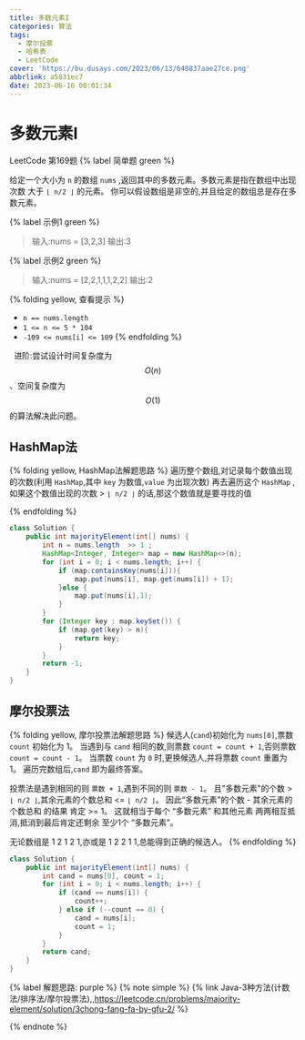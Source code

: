 ```yaml
---
title: 多数元素I
categories: 算法
tags:
  - 摩尔投票
  - 哈希表
  - LeetCode
cover: 'https://bu.dusays.com/2023/06/13/648837aae27ce.png'
abbrlink: a5831ec7
date: 2023-06-16 00:01:34
---
```


# 多数元素I
LeetCode 第169题 {% label 简单题 green %}

给定一个大小为 `n` 的数组 `nums` ,返回其中的多数元素。多数元素是指在数组中出现次数 大于 `⌊ n/2 ⌋` 的元素。
你可以假设数组是非空的,并且给定的数组总是存在多数元素。

{% label 示例1 green %}
> 输入:nums = [3,2,3]
> 输出:3

{% label 示例2 green %}
> 输入:nums = [2,2,1,1,1,2,2]
> 输出:2
 

{% folding yellow, 查看提示 %}
- `n == nums.length`
- `1 <= n <= 5 * 104`
- `-109 <= nums[i] <= 109`
{% endfolding %}

 
进阶:尝试设计时间复杂度为 $$O(n)$$、空间复杂度为 $$O(1)$$ 的算法解决此问题。

## HashMap法
{% folding yellow, HashMap法解题思路 %}
遍历整个数组,对记录每个数值出现的次数(利用 `HashMap`,其中 `key` 为数值,`value` 为出现次数)
再去遍历这个 `HashMap` ,如果这个数值出现的次数 > `⌊ n/2 ⌋` 的话,那这个数值就是要寻找的值

{% endfolding %}
```java
class Solution {
    public int majorityElement(int[] nums) {
        int n = nums.length  >> 1 ;
        HashMap<Integer, Integer> map = new HashMap<>(n);
        for (int i = 0; i < nums.length; i++) {
            if (map.containsKey(nums[i])){
                map.put(nums[i], map.get(nums[i]) + 1);
            }else {
                map.put(nums[i],1);
            }
        }
        for (Integer key : map.keySet()) {
            if (map.get(key) > n){
                return key;
            }
        }
        return -1;
    }
}
```

## 摩尔投票法
{% folding yellow, 摩尔投票法解题思路 %}
候选人(`cand`)初始化为 `nums[0]`,票数 `count` 初始化为 1。
当遇到与 `cand` 相同的数,则票数 `count = count + 1`,否则票数 `count = count - 1`。
当票数 `count` 为 `0` 时,更换候选人,并将票数 `count` 重置为 1。
遍历完数组后,`cand` 即为最终答案。

投票法是遇到相同的则 `票数 + 1`,遇到不同的则 `票数 - 1`。
且"多数元素"的个数 > `⌊ n/2 ⌋`,其余元素的个数总和 <= `⌊ n/2 ⌋`。
因此“多数元素”的个数 - 其余元素的个数总和 的结果 肯定 >= 1。
这就相当于每个 “多数元素” 和其他元素 两两相互抵消,抵消到最后肯定还剩余 至少1个 “多数元素”。

无论数组是 1 2 1 2 1,亦或是 1 2 2 1 1,总能得到正确的候选人。
{% endfolding %}

```java
class Solution {
    public int majorityElement(int[] nums) {
        int cand = nums[0], count = 1;
        for (int i = 0; i < nums.length; i++) {
            if (cand == nums[i]) {
                count++;
            } else if (--count == 0) {
                cand = nums[i];
                count = 1;
            }
        }
        return cand;
    }
}
```


{% label 解题思路: purple %}
{% note simple %}
    {% link Java-3种方法(计数法/排序法/摩尔投票法),,https://leetcode.cn/problems/majority-element/solution/3chong-fang-fa-by-gfu-2/ %}

{% endnote %}